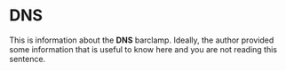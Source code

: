 # DNS

This is information about the **DNS** barclamp. Ideally, the author provided some information that is 
useful to know here and you are not reading this sentence.

